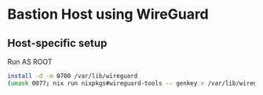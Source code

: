 # Bastion Host using WireGuard

## Host-specific setup

Run AS ROOT

```sh
install -d -m 0700 /var/lib/wireguard
(umask 0077; nix run nixpkgs#wireguard-tools -- genkey > /var/lib/wireguard/private)
```

